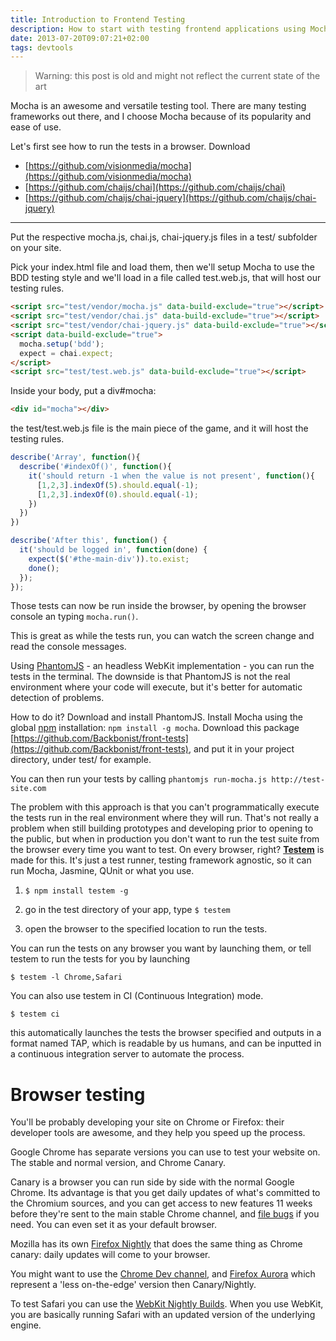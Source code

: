 ```yaml
---
title: Introduction to Frontend Testing
description: How to start with testing frontend applications using Mocha and Chai
date: 2013-07-20T09:07:21+02:00
tags: devtools
---
```


> Warning: this post is old and might not reflect the current state of the art

Mocha is an awesome and versatile testing tool. There are many testing frameworks out there, and I choose Mocha because of its popularity and ease of use.

Let's first see how to run the tests in a browser. Download

- [https://github.com/visionmedia/mocha](https://github.com/visionmedia/mocha)
- [https://github.com/chaijs/chai](https://github.com/chaijs/chai)
- [https://github.com/chaijs/chai-jquery](https://github.com/chaijs/chai-jquery)

---

Put the respective mocha.js, chai.js, chai-jquery.js files in a test/ subfolder on your site.

Pick your index.html file and load them, then we'll setup Mocha to use the BDD testing style and we'll load in a file called test.web.js, that will host our testing rules.

```html
<script src="test/vendor/mocha.js" data-build-exclude="true"></script>
<script src="test/vendor/chai.js" data-build-exclude="true"></script>
<script src="test/vendor/chai-jquery.js" data-build-exclude="true"></script>
<script data-build-exclude="true">
  mocha.setup('bdd');
  expect = chai.expect;
</script>
<script src="test/test.web.js" data-build-exclude="true"></script>
```

Inside your body, put a div#mocha:

```html
<div id="mocha"></div>
```

the test/test.web.js file is the main piece of the game, and it will host the testing rules.

```js
describe('Array', function(){
  describe('#indexOf()', function(){
    it('should return -1 when the value is not present', function(){
      [1,2,3].indexOf(5).should.equal(-1);
      [1,2,3].indexOf(0).should.equal(-1);
    })
  })
})

describe('After this', function() {
  it('should be logged in', function(done) {
    expect($('#the-main-div')).to.exist;
    done();
  });
});
```

Those tests can now be run inside the browser, by opening the browser console an typing `mocha.run()`.

This is great as while the tests run, you can watch the screen change and read the console messages.

Using [PhantomJS](http://phantomjs.org/) - an headless WebKit implementation - you can run the tests in the terminal. The downside is that PhantomJS is not the real environment where your code will execute, but it's better for automatic detection of problems.

How to do it? Download and install PhantomJS. Install Mocha using the global [npm](/npm/) installation: `npm install -g mocha`. Download this package [https://github.com/Backbonist/front-tests](https://github.com/Backbonist/front-tests), and put it in your project directory, under test/ for example.

You can then run your tests by calling `phantomjs run-mocha.js http://test-site.com`

The problem with this approach is that you can't programmatically execute the tests run in the real environment where they will run.
That's not really a problem when still building prototypes and developing prior to opening to the public, but when in production you don't want to run the test suite from the browser every time you want to test. On every browser, right?
[**Testem**](https://github.com/airportyh/testem) is made for this. It's just a test runner, testing framework agnostic, so it can run Mocha, Jasmine, QUnit or what you use.

1. `$ npm install testem -g`

2. go in the test directory of your app, type `$ testem`

3. open the browser to the specified location to run the tests.

You can run the tests on any browser you want by launching them, or tell testem to run the tests for you by launching

`$ testem -l Chrome,Safari`

You can also use testem in CI (Continuous Integration) mode.

`$ testem ci`

this automatically launches the tests the browser specified and outputs in a format named TAP, which is readable by us humans, and can be inputted in a continuous integration server to automate the process.

# Browser testing

You'll be probably developing your site on Chrome or Firefox: their developer tools are awesome, and they help you speed up the process.

Google Chrome has separate versions you can use to test your website on. The stable and normal version, and Chrome Canary.

Canary is a browser you can run side by side with the normal Google Chrome. Its advantage is that you get daily updates of what's committed to the Chromium sources, and you can get access to new features 11 weeks before they're sent to the main stable Chrome channel, and [file bugs](http://crbug.com/) if you need. You can even set it as your default browser.

Mozilla has its own [Firefox Nightly](http://nightly.mozilla.org/) that does the same thing as Chrome canary: daily updates will come to your browser.

You might want to use the [Chrome Dev channel](http://www.chromium.org/getting-involved/dev-channel), and [Firefox Aurora](http://www.mozilla.org/it/firefox/channel/) which represent a 'less on-the-edge' version then Canary/Nightly.

To test Safari you can use the [WebKit Nightly Builds](http://nightly.webkit.org/). When you use WebKit, you are basically running Safari with an updated version of the underlying engine.
